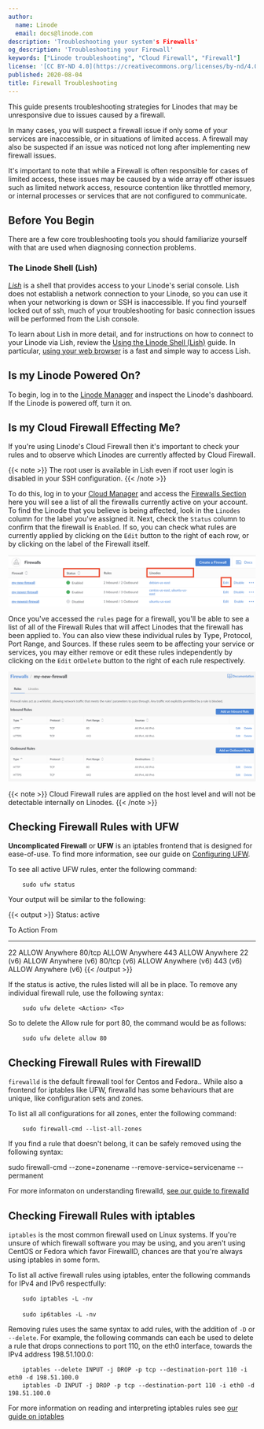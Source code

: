 ```yaml
---
author:
  name: Linode
  email: docs@linode.com
description: 'Troubleshooting your system's Firewalls'
og_description: 'Troubleshooting your Firewall'
keywords: ["Linode troubleshooting", "Cloud Firewall", "Firewall"]
license: '[CC BY-ND 4.0](https://creativecommons.org/licenses/by-nd/4.0)'
published: 2020-08-04
title: Firewall Troubleshooting
---
```


This guide presents troubleshooting strategies for Linodes that may be unresponsive due to issues caused by a firewall.

In many cases, you will suspect a firewall issue if only some of your services are inaccessible, or in situations of limited access. A firewall may also be suspected if an issue was noticed not long after implementing new firewall issues.

It's important to note that while a Firewall is often responsible for cases of limited access, these issues may be caused by a wide array off other issues such as limited network access, resource contention like throttled memory, or internal processes or services that are not configured to communicate.

## Before You Begin

There are a few core troubleshooting tools you should familiarize yourself with that are used when diagnosing connection problems.

### The Linode Shell (Lish)

[*Lish*](/docs/platform/manager/using-the-linode-shell-lish/) is a shell that provides access to your Linode's serial console. Lish does not establish a network connection to your Linode, so you can use it when your networking is down or SSH is inaccessible. If you find yourself locked out of ssh, much of your troubleshooting for basic connection issues will be performed from the Lish console.

To learn about Lish in more detail, and for instructions on how to connect to your Linode via Lish, review the [Using the Linode Shell (Lish)](/docs/platform/manager/using-the-linode-shell-lish/) guide. In particular, [using your web browser](/docs/platform/manager/using-the-linode-shell-lish/#use-a-web-browser) is a fast and simple way to access Lish.

## Is my Linode Powered On?

To begin, log in to the [Linode Manager](https://cloud.linode.com/) and inspect the Linode's dashboard. If the Linode is powered off, turn it on.

## Is my Cloud Firewall Effecting Me?

If you're using Linode's Cloud Firewall then it's important to check your rules and to observe which Linodes are currently affected by Cloud Firewall.

{{< note >}}
The root user is available in Lish even if root user login is disabled in your SSH configuration.
{{< /note >}}

To do this, log in to your [Cloud Manager](cloud.linode.com) and access the [Firewalls Section](cloud.linode.com/firewalls) here you will see a list of all the firewalls currently active on your account. To find the Linode that you believe is being affected, look in the `Linodes` column for the label you've assigned it. Next, check the `Status` column to confirm that the firewall is `Enabled`. If so, you can check what rules are currently applied by clicking on the `Edit` button to the right of each row, or by clicking on the label of the Firewall itself.

[![firewallhome](firewallhome.png)](firewallhome.png)

Once you've accessed the `rules` page for a firewall, you'll be able to see a list of all of the Firewall Rules that will affect Linodes that the firewall has been applied to. You can also view these individual rules by Type, Protocol, Port Range, and Sources. If these rules seem to be affecting your service or services, you may either remove or edit these rules independently by clicking on the `Edit` or`Delete` button to the right of each rule respectively.

[![firewalldetails](firewalldetails.png)](firewalldetails.png)

{{< note >}}
Cloud Firewall rules are applied on the host level and will not be detectable internally on Linodes.
{{< /note >}}

## Checking Firewall Rules with UFW

**Uncomplicated Firewall** or **UFW** is an iptables frontend that is designed for ease-of-use. To find more information, see our guide on [Configuring UFW](/security/firewalls/configure-firewall-with-ufw/).

To see all active UFW rules, enter the following command:

        sudo ufw status

Your output will be similar to the following:

{{< output >}}
Status: active

To                         Action      From
--                         ------      ----
22                         ALLOW       Anywhere
80/tcp                     ALLOW       Anywhere
443                        ALLOW       Anywhere
22 (v6)                    ALLOW       Anywhere (v6)
80/tcp (v6)                ALLOW       Anywhere (v6)
443 (v6)                   ALLOW       Anywhere (v6)
{{< /output >}}

If the status is active, the rules listed will all be in place. To remove any individual firewall rule, use the following syntax:

        sudo ufw delete <Action> <To>

So to delete the Allow rule for port 80, the command would be as follows:

        sudo ufw delete allow 80

## Checking Firewall Rules with FirewallD

`firewalld` is the default firewall tool for Centos and Fedora.. While also a frontend for iptables like UFW, firewalld has some behaviours that are unique, like configuration sets and zones.

To list all all configurations for all zones, enter the following command:

        sudo firewall-cmd --list-all-zones

If you find a rule that doesn't belong, it can be safely removed using the following syntax:

sudo firewall-cmd --zone=zonename --remove-service=servicename --permanent

For more informaton on understanding firewalld, [see our guide to firewalld](/docs/security/firewalls/introduction-to-firewalld-on-centos/)


## Checking Firewall Rules with iptables

`iptables` is the most common firewall used on Linux systems. If you're unsure of which firewall software you may be using, and you aren't using CentOS or Fedora which favor FirewallD, chances are that you're always using iptables in some form.

To list all active firewall rules using iptables, enter the following commands for IPv4 and IPv6 respectfully:

        sudo iptables -L -nv

        sudo ip6tables -L -nv

Removing rules uses the same syntax to add rules, with the addition of `-D` or `--delete`. For example, the following commands can each be used to delete a rule that drops connections to port 110, on the eth0 interface, towards the IPv4 address 198.51.100.0:

        iptables --delete INPUT -j DROP -p tcp --destination-port 110 -i eth0 -d 198.51.100.0
        iptables -D INPUT -j DROP -p tcp --destination-port 110 -i eth0 -d 198.51.100.0

For more information on reading and interpreting iptables rules see [our guide on iptables](https://www.linode.com/docs/security/firewalls/control-network-traffic-with-iptables/#basic-iptables-rulesets-for-ipv4-and-ipv6)